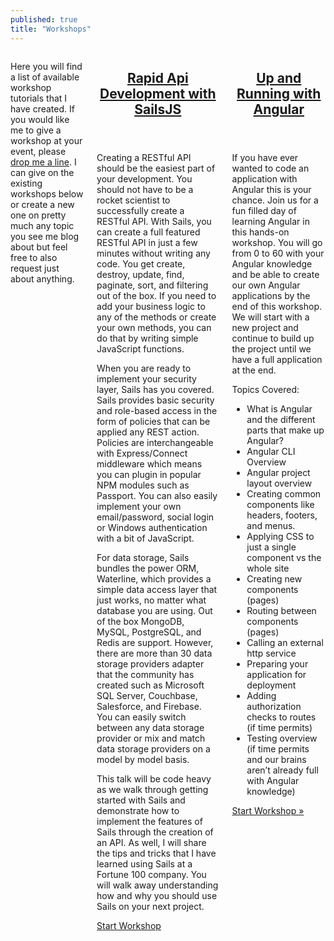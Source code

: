 ```yaml
---
published: true
title: "Workshops"
---
```


<div id="workshop" class="row">
    <div class="small-12 columns t30  medium-12 ">
        <p class="teaser">Here you will find a list of available workshop tutorials that I have created. If you would like me to give a workshop at your event, please <a href="/contact/">drop me a line</a>.  I can give on the existing workshops below or create a new one on pretty much any topic you see me blog about but feel free to also request just about anything.</p>
        <article>
            <header>
                <h2 class="post-title"><a href="/sails-tutorial/">Rapid Api Development with SailsJS<br></a></h2>
            </header>
            <div>
                <p>Creating a RESTful API should be the easiest part of your development. You should not have to be a rocket scientist to successfully create a RESTful API. With Sails, you can create a full featured RESTful API in just a few minutes without writing any code. You get create, destroy, update, find, paginate, sort, and filtering out of the box. If you need to add your business logic to any of the methods or create your own methods, you can do that by writing simple JavaScript functions.</p>
                <p>When you are ready to implement your security layer, Sails has you covered. Sails provides basic security and role-based access in the form of policies that can be applied any REST action. Policies are interchangeable with Express/Connect middleware which means you can plugin in popular NPM modules such as Passport. You can also easily implement your own email/password, social login or Windows authentication with a bit of JavaScript.</p>
                <p>For data storage, Sails bundles the power ORM, Waterline, which provides a simple data access layer that just works, no matter what database you are using. Out of the box MongoDB, MySQL, PostgreSQL, and Redis are support. However, there are more than 30 data storage providers adapter that the community has created such as Microsoft SQL Server, Couchbase, Salesforce, and Firebase. You can easily switch between any data storage provider or mix and match data storage providers on a model by model basis.</p>
                <p>This talk will be code heavy as we walk through getting started with Sails and demonstrate how to implement the features of Sails through the creation of an API. As well, I will share the tips and tricks that I have learned using Sails at a Fortune 100 company. You will walk away understanding how and why you should use Sails on your next project.</p>
            </div>
            <div class="more-link">
                <p><a href="/sails-tutorial/">Start Workshop</a></p>
            </div>
        </article>
        <article>
            <header>
                <h2 class="post-title"><a href="/angular-tutorial/">Up and Running with Angular<br></a></h2>
            </header>
            <div>
                <p>If you have ever wanted to code an application with Angular this is your chance. Join us for a fun filled day of learning Angular in this hands-on workshop. You will go from 0 to 60 with your Angular knowledge and be able to create our own Angular applications by the end of this workshop. We will start with a new project and continue to build up the project until we have a full application at the end.</p>
                <p>Topics Covered:</p>
                <ul>
                    <li>What is Angular and the different parts that make up Angular?</li>
                    <li>Angular CLI Overview</li>
                    <li>Angular project layout overview</li>
                    <li>Creating common components like headers, footers, and menus.</li>
                    <li>Applying CSS to just a single component vs the whole site</li>
                    <li>Creating new components (pages)</li>
                    <li>Routing between components (pages)</li>
                    <li>Calling an external http service</li>
                    <li>Preparing your application for deployment</li>
                    <li>Adding authorization checks to routes (if time permits)</li>
                    <li>Testing overview (if time permits and our brains aren’t already full with Angular knowledge)</li>
                </ul>
            </div>
            <div class="more-link">
                <p><a href="/angular-tutorial/">Start Workshop »</a></p>
            </div>
        </article>
    </div>
</div>
